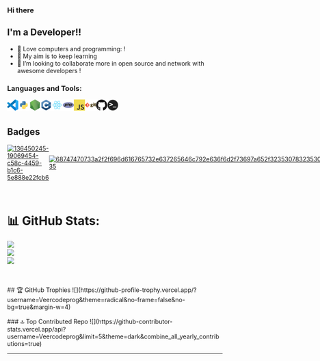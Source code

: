 ### Hi there 

<!--
**Veercodeprog/Veercodeprog** is a ✨ _special_ ✨ repository because its `README.md` (this file) appears on your GitHub profile.

Here are some ideas to get you started:

- 🔭 I’m currently working on ...
- 🌱 I’m currently learning ...
- 👯 I’m looking to collaborate on ...
- 🤔 I’m looking for help with ...
- 💬 Ask me about ...
- 📫 How to reach me: ...
- 😄 Pronouns: ...
- ⚡ Fun fact: ...
-->

## I'm a Developer!!

- 🔭 Love computers and programming: !
- 🌱 My aim is to keep learning
- 👯 I’m looking to collaborate more in open source and network with awesome developers !


### Languages and Tools:

<img align="left" alt="Visual Studio Code" width="26px" src="https://raw.githubusercontent.com/github/explore/80688e429a7d4ef2fca1e82350fe8e3517d3494d/topics/visual-studio-code/visual-studio-code.png" />
<img align="left" alt="Python" width="26px" src="https://raw.githubusercontent.com/github/explore/80688e429a7d4ef2fca1e82350fe8e3517d3494d/topics/python/python.png" />

<img align="left" alt="Node.js" width="26px" src="https://raw.githubusercontent.com/github/explore/master/topics/nodejs/nodejs.png" />

<img align="left" alt="C++" width="26px" src="https://raw.githubusercontent.com/github/explore/master/topics/cpp/cpp.png" />

<img align="left" alt="React" width="26px" src="https://raw.githubusercontent.com/github/explore/master/topics/react/react.png" />
<img align="left" alt="PHP" width="26px" src="https://raw.githubusercontent.com/github/explore/master/topics/php/php.png" />

<img align="left" alt="JavaScript" width="26px" src="https://raw.githubusercontent.com/github/explore/80688e429a7d4ef2fca1e82350fe8e3517d3494d/topics/javascript/javascript.png" />
<img align="left" alt="Git" width="26px" src="https://raw.githubusercontent.com/github/explore/80688e429a7d4ef2fca1e82350fe8e3517d3494d/topics/git/git.png" />
<img align="left" alt="GitHub" width="26px" src="https://raw.githubusercontent.com/github/explore/78df643247d429f6cc873026c0622819ad797942/topics/github/github.png" />
<img align="left" alt="Terminal" width="26px" src="https://raw.githubusercontent.com/github/explore/80688e429a7d4ef2fca1e82350fe8e3517d3494d/topics/terminal/terminal.png" />

<br />
<br />



## Badges
<div style="display: flex; justify-content: space-between; align-items: center; width: 100%;">
    <a href='https://mylearn.oracle.com/ou/learning-path/java-explorer/79726' ><img src='https://i.postimg.cc/BvdwhXjD/136450245-19069454-c58c-4459-b1c6-5e888e22fcb6.png' border='0' alt='136450245-19069454-c58c-4459-b1c6-5e888e22fcb6'/> </a>
   <a href='https://coursera.org/share/b94dd1f7f519394b6d1527870e6b57bd'><img src='https://i.postimg.cc/p5NgvL2V/68747470733a2f2f696d616765732e637265646c792e636f6d2f73697a652f323530783235302f696d616765732f33353435.png' border='0' alt='68747470733a2f2f696d616765732e637265646c792e636f6d2f73697a652f323530783235302f696d616765732f33353435'/> </a>
</div>


<br />
<br />

###

# 📊 GitHub Stats:
![](https://github-readme-stats.vercel.app/api?username=Veercodeprog&theme=dark&hide_border=false&include_all_commits=false&count_private=false)<br/>
![](https://github-readme-streak-stats.herokuapp.com/?user=Veercodeprog&theme=dark&hide_border=false)<br/>
![](https://github-readme-stats.vercel.app/api/top-langs/?username=Veercodeprog&theme=dark&hide_border=false&include_all_commits=false&count_private=false&layout=compact)


<br />
<br />
## 🏆 GitHub Trophies
![](https://github-profile-trophy.vercel.app/?username=Veercodeprog&theme=radical&no-frame=false&no-bg=true&margin-w=4)


<br />
<br />
### 🔝 Top Contributed Repo
![](https://github-contributor-stats.vercel.app/api?username=Veercodeprog&limit=5&theme=dark&combine_all_yearly_contributions=true)

---




